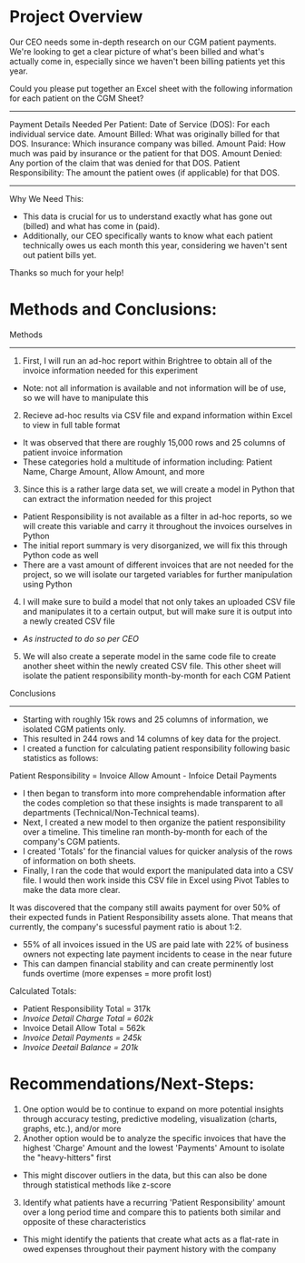 # Project Overview
Our CEO needs some in-depth research on our CGM patient payments. We're looking to get a clear picture of what's been billed and what's actually come in, especially since we haven't been billing patients yet this year.

Could you please put together an Excel sheet with the following information for each patient on the CGM Sheet?
_________________________
Payment Details Needed Per Patient:
Date of Service (DOS): For each individual service date.
Amount Billed: What was originally billed for that DOS.
Insurance: Which insurance company was billed.
Amount Paid: How much was paid by insurance or the patient for that DOS.
Amount Denied: Any portion of the claim that was denied for that DOS.
Patient Responsibility: The amount the patient owes (if applicable) for that DOS.
__________________________________

Why We Need This:
- This data is crucial for us to understand exactly what has gone out (billed) and what has come in (paid).
- Additionally, our CEO specifically wants to know what each patient technically owes us each month this year, considering we haven't sent out patient bills yet.

Thanks so much for your help!


# Methods and Conclusions:

Methods
______________
1) First, I will run an ad-hoc report within Brightree to obtain all of the invoice information needed for this experiment
- Note: not all information is available and not information will be of use, so we will have to manipulate this
2) Recieve ad-hoc results via CSV file and expand information within Excel to view in full table format
- It was observed that there are roughly 15,000 rows and 25 columns of patient invoice information
- These categories hold a multitude of information including: Patient Name, Charge Amount, Allow Amount, and more
3) Since this is a rather large data set, we will create a model in Python that can extract the information needed for this project
- Patient Responsibility is not available as a filter in ad-hoc reports, so we will create this variable and carry it throughout the invoices ourselves in Python
- The initial report summary is very disorganized, we will fix this through Python code as well
- There are a vast amount of different invoices that are not needed for the project, so we will isolate our targeted variables for further manipulation using Python
4) I will make sure to build a model that not only takes an uploaded CSV file and manipulates it to a certain output, but will make sure it is output into a newly created CSV file
- *As instructed to do so per CEO*
5) We will also create a seperate model in the same code file to create another sheet within the newly created CSV file. This other sheet will isolate the patient responsibility month-by-month for each CGM Patient

Conclusions
_______________
- Starting with roughly 15k rows and 25 columns of information, we isolated CGM patients only.
- This resulted in 244 rows and 14 columns of key data for the project.
- I created a function for calculating patient responsibility following basic statistics as follows:

Patient Responsibility = Invoice Allow Amount - Infoice Detail Payments

- I then began to transform into more comprehendable information after the codes completion so that these insights is made transparent to all departments (Technical/Non-Technical teams).
- Next, I created a new model to then organize the patient responsibility over a timeline. This timeline ran month-by-month for each of the company's CGM patients.
- I created 'Totals' for the financial values for quicker analysis of the rows of information on both sheets.
- Finally, I ran the code that would export the manipulated data into a CSV file. I would then work inside this CSV file in Excel using Pivot Tables to make the data more clear.


It was discovered that the company still awaits payment for over 50% of their expected funds in Patient Responsibility assets alone.
That means that currently, the company's sucessful payment ratio is about 1:2.
- 55% of all invoices issued in the US are paid late with 22% of business owners not expecting late payment incidents to cease in the near future
- This can dampen financial stability and can create perminently lost funds overtime (more expenses = more profit lost)


Calculated Totals:
- Patient Responsibility Total = 317k
- *Invoice Detail Charge Total = 602k*
- Invoice Detail Allow Total = 562k
- *Invoice Detail Payments = 245k*
- *Invoice Deetail Balance = 201k*

# Recommendations/Next-Steps:

1) One option would be to continue to expand on more potential insights through accuracy testing, predictive modeling, visualization (charts, graphs, etc.), and/or more
2) Another option would be to analyze the specific invoices that have the highest 'Charge' Amount and the lowest 'Payments' Amount to isolate the "heavy-hitters" first
- This might discover outliers in the data, but this can also be done through statistical methods like z-score
3) Identify what patients have a recurring 'Patient Responsibility' amount over a long period time and compare this to patients both similar and opposite of these characteristics
- This might identify the patients that create what acts as a flat-rate in owed expenses throughout their payment history with the company



